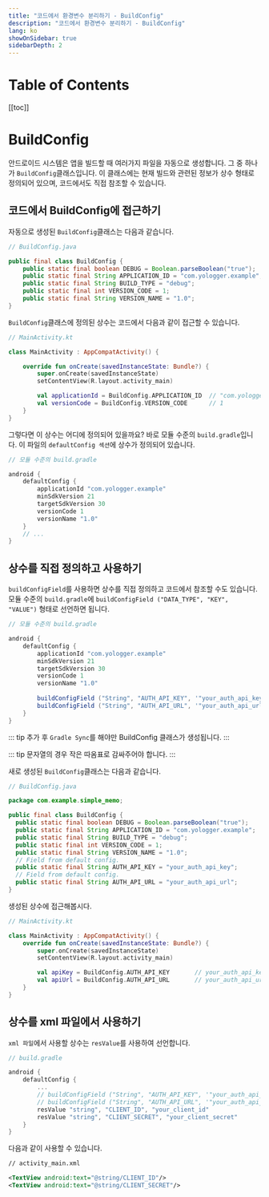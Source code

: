 ```yaml
---
title: "코드에서 환경변수 분리하기 - BuildConfig"
description: "코드에서 환경변수 분리하기 - BuildConfig"
lang: ko
showOnSidebar: true
sidebarDepth: 2
---
```


# Table of Contents
[[toc]]

# BuildConfig
안드로이드 시스템은 앱을 빌드할 때 여러가지 파일을 자동으로 생성합니다. 그 중 하나가 `BuildConfig`클래스입니다. 이 클래스에는 현재 빌드와 관련된 정보가 상수 형태로 정의되어 있으며, 코드에서도 직접 참조할 수 있습니다.

## 코드에서 BuildConfig에 접근하기
자동으로 생성된 `BuildConfig`클래스는 다음과 같습니다.
``` java 
// BuildConfig.java

public final class BuildConfig {
    public static final boolean DEBUG = Boolean.parseBoolean("true");
    public static final String APPLICATION_ID = "com.yologger.example";
    public static final String BUILD_TYPE = "debug";
    public static final int VERSION_CODE = 1;
    public static final String VERSION_NAME = "1.0";
}
```

`BuildConfig`클래스에 정의된 상수는 코드에서 다음과 같이 접근할 수 있습니다.
``` kotlin 
// MainActivity.kt

class MainActivity : AppCompatActivity() {

    override fun onCreate(savedInstanceState: Bundle?) {
        super.onCreate(savedInstanceState)
        setContentView(R.layout.activity_main)

        val applicationId = BuildConfig.APPLICATION_ID  // "com.yologger.example"
        val versionCode = BuildConfig.VERSION_CODE      // 1
    }
}
```

그렇다면 이 상수는 어디에 정의되어 있을까요? 바로 모듈 수준의 `build.gradle`입니다. 이 파일의 `defaultConfig 섹션`에 상수가 정의되어 있습니다.
``` groovy 
// 모듈 수준의 build.gradle

android {
    defaultConfig {
        applicationId "com.yologger.example"
        minSdkVersion 21
        targetSdkVersion 30
        versionCode 1
        versionName "1.0"
    }
    // ...
}
```

## 상수를 직접 정의하고 사용하기
`buildConfigField`를 사용하면 상수를 직접 정의하고 코드에서 참조할 수도 있습니다. 모듈 수준의 `build.gradle`에 `buildConfigField ("DATA_TYPE", "KEY", "VALUE")` 형태로 선언하면 됩니다.
``` groovy 
// 모듈 수준의 build.gradle

android {
    defaultConfig {
        applicationId "com.yologger.example"
        minSdkVersion 21
        targetSdkVersion 30
        versionCode 1
        versionName "1.0"
        
        buildConfigField ("String", "AUTH_API_KEY", '"your_auth_api_key"')
        buildConfigField ("String", "AUTH_API_URL", '"your_auth_api_url"')
    }
}
```

::: tip
추가 후 `Gradle Sync`를 해야만 BuildConfig 클래스가 생성됩니다.
:::

::: tip
문자열의 경우 작은 따옴표로 감싸주어야 합니다.
:::

새로 생성된 `BuildConfig`클래스는 다음과 같습니다.
``` java 
// BuildConfig.java

package com.example.simple_memo;

public final class BuildConfig {
  public static final boolean DEBUG = Boolean.parseBoolean("true");
  public static final String APPLICATION_ID = "com.yologger.example";
  public static final String BUILD_TYPE = "debug";
  public static final int VERSION_CODE = 1;
  public static final String VERSION_NAME = "1.0";
  // Field from default config.
  public static final String AUTH_API_KEY = "your_auth_api_key";
  // Field from default config.
  public static final String AUTH_API_URL = "your_auth_api_url";
}
```

생성된 상수에 접근해봅시다.
``` kotlin 
// MainActivity.kt

class MainActivity : AppCompatActivity() {
    override fun onCreate(savedInstanceState: Bundle?) {
        super.onCreate(savedInstanceState)
        setContentView(R.layout.activity_main)

        val apiKey = BuildConfig.AUTH_API_KEY       // your_auth_api_key
        val apiUrl = BuildConfig.AUTH_API_URL       // your_auth_api_url
    }
}
```

## 상수를 xml 파일에서 사용하기
`xml 파일`에서 사용할 상수는 `resValue`를 사용하여 선언합니다.
``` groovy 
// build.gradle

android {
    defaultConfig {
        ...
        // buildConfigField ("String", "AUTH_API_KEY", '"your_auth_api_key"')
        // buildConfigField ("String", "AUTH_API_URL", '"your_auth_api_url"')
        resValue "string", "CLIENT_ID", "your_client_id"
        resValue "string", "CLIENT_SECRET", "your_client_secret"
    }
}
```
다음과 같이 사용할 수 있습니다.
``` xml 
// activity_main.xml

<TextView android:text="@string/CLIENT_ID"/>
<TextView android:text="@string/CLIENT_SECRET"/>
```